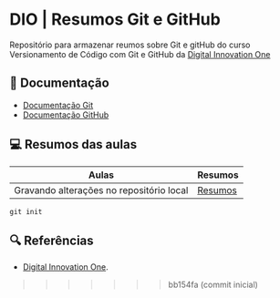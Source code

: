 # DIO | Resumos Git e GitHub

Repositório para armazenar reumos sobre Git e gitHub do curso Versionamento de Código com Git e GitHub da [Digital Innovation One](https://web.dio.me/track/suzano-python-developer/course/406684a4-396d-4160-94b9-ead934e18564/learning/599dd3dd-d189-474f-a55c-22f37b4472da?autoplay=1)

## 📝 Documentação
- [Documentação Git](https://git-scm.com/doc)
- [Documentação GitHub](https://docs.github.com/)

## 💻 Resumos das aulas

| Aulas | Resumos | 
| ------| --------| 
| Gravando alterações no repositório local | [Resumos]() |

```
git init 

```

## 🔍 Referências

- [Digital Innovation One](https://web.dio.me).
>>>>>>> bb154fa (commit inicial)
